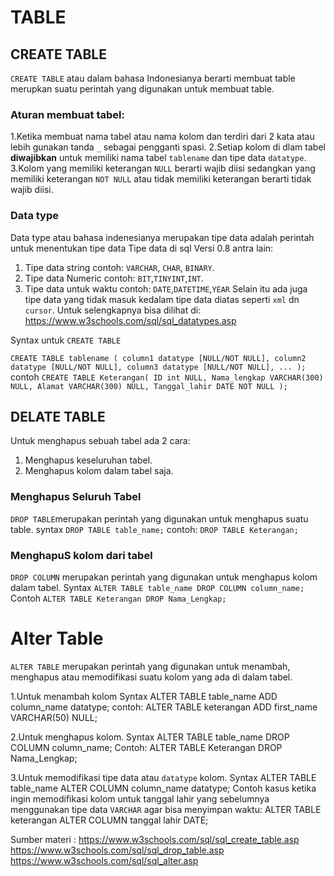 # TABLE

## CREATE TABLE
``CREATE TABLE`` atau dalam bahasa Indonesianya berarti membuat table merupkan suatu perintah yang digunakan untuk membuat table. 

### Aturan membuat tabel:
1.Ketika membuat nama tabel atau nama kolom dan terdiri dari 2 kata atau lebih gunakan tanda ``_`` sebagai pengganti spasi.
2.Setiap kolom di dlam tabel **diwajibkan** untuk memiliki nama tabel ``tablename`` dan tipe data ``datatype``.
3.Kolom yang memiliki keterangan ``NULL`` berarti wajib diisi sedangkan yang memiliki keterangan ``NOT NULL`` atau tidak memiliki keterangan 
  berarti tidak wajib diisi.
  
### Data type
Data type atau bahasa indenesianya merupakan tipe data adalah perintah untuk menentukan tipe data
Tipe data di sql Versi 0.8 antra lain:
1. Tipe data string 
   contoh: ``VARCHAR``, ``CHAR``, ``BINARY``.
2. Tipe data Numeric
   contoh: ``BIT``,``TINYINT``,``INT``.
3. Tipe data untuk waktu
   contoh: ``DATE``,``DATETIME``,``YEAR``
Selain itu ada juga tipe data yang tidak masuk kedalam tipe data diatas seperti ``xml`` dn ``cursor``. 
Untuk selengkapnya bisa dilihat di: https://www.w3schools.com/sql/sql_datatypes.asp

Syntax untuk ``CREATE TABLE``

``
CREATE TABLE tablename (
column1 datatype [NULL/NOT NULL],
column2 datatype [NULL/NOT NULL],
column3 datatype [NULL/NOT NULL],
...
);
``
contoh
``
CREATE TABLE Keterangan(
ID int NULL,
Nama_lengkap VARCHAR(300) NULL,
Alamat VARCHAR(300) NULL,
Tanggal_lahir DATE NOT NULL
);
``

## DELATE TABLE
Untuk menghapus sebuah tabel ada 2 cara:
1. Menghapus keseluruhan tabel.
2. Menghapus kolom dalam tabel saja.

### Menghapus Seluruh Tabel
``DROP TABLE``merupakan perintah yang digunakan untuk menghapus suatu table.
syntax
``
DROP TABLE table_name;
``
contoh:
``
DROP TABLE Keterangan;
``

### MenghapuS kolom dari tabel
``DROP COLUMN`` merupakan perintah yang digunakan untuk menghapus kolom dalam tabel.
Syntax
``
ALTER TABLE table_name DROP COLUMN column_name;
``
Contoh
``
ALTER TABLE Keterangan DROP Nama_Lengkap;
``

# Alter Table
``ALTER TABLE`` merupakan perintah yang digunakan untuk menambah, menghapus atau memodifikasi suatu kolom yang ada di dalam
tabel.

1.Untuk menambah kolom
  Syntax
  ALTER TABLE table_name
  ADD column_name datatype;
  contoh:
  ALTER TABLE keterangan
  ADD first_name VARCHAR(50) NULL;

2.Untuk menghapus kolom.
  Syntax
  ALTER TABLE table_name
  DROP COLUMN column_name;
  Contoh:
  ALTER TABLE Keterangan DROP Nama_Lengkap;
  
3.Untuk memodifikasi tipe data atau ``datatype`` kolom.
  Syntax
  ALTER TABLE table_name
  ALTER COLUMN column_name datatype;
  Contoh kasus ketika ingin memodifikasi kolom untuk tanggal lahir yang sebelumnya menggunakan tipe data ``VARCHAR``
  agar bisa menyimpan waktu:
  ALTER TABLE keterangan
  ALTER COLUMN tanggal lahir DATE;
  
  
Sumber materi : https://www.w3schools.com/sql/sql_create_table.asp
                https://www.w3schools.com/sql/sql_drop_table.asp
                https://www.w3schools.com/sql/sql_alter.asp



